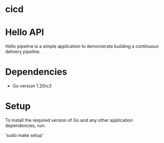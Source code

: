 # cicd

# Hello API

Hello pipeline is a simple application to demonstrate building a continuous delivery pipeline.

# Dependencies

- Go version 1.20rc3

# Setup

To install the required version of Go and any other application dependencies, run:

'sudo make setup'

